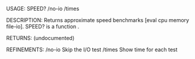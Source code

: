 USAGE:
     SPEED?  /no-io /times

DESCRIPTION:
     Returns approximate speed benchmarks [eval cpu memory file-io].
     SPEED? is a function .

RETURNS:
    (undocumented)

REFINEMENTS:
    /no-io
        Skip the I/O test
    /times
        Show time for each test
